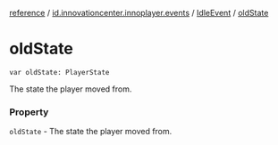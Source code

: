 [reference](../../index.md) / [id.innovationcenter.innoplayer.events](../index.md) / [IdleEvent](index.md) / [oldState](./old-state.md)

# oldState

`var oldState: PlayerState`

The state the player moved from.

### Property

`oldState` - The state the player moved from.